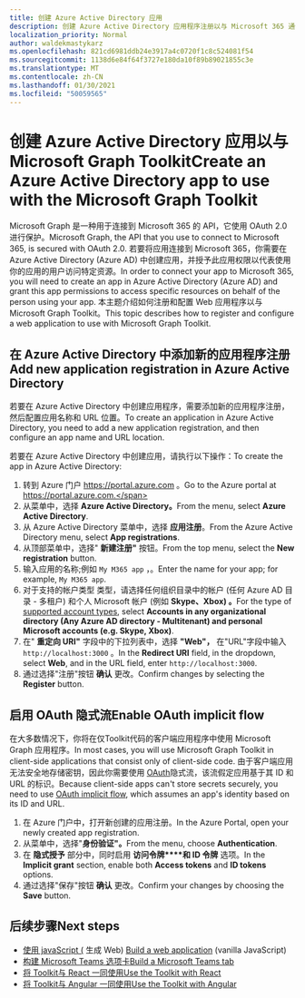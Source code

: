 ```yaml
---
title: 创建 Azure Active Directory 应用
description: 创建 Azure Active Directory 应用程序注册以与 Microsoft 365 通信
localization_priority: Normal
author: waldekmastykarz
ms.openlocfilehash: 821cd6981ddb24e3917a4c0720f1c8c524081f54
ms.sourcegitcommit: 1138d6e84f64f3727e180da10f89b89021855c3e
ms.translationtype: MT
ms.contentlocale: zh-CN
ms.lasthandoff: 01/30/2021
ms.locfileid: "50059565"
---
```

# <a name="create-an-azure-active-directory-app-to-use-with-the-microsoft-graph-toolkit"></a><span data-ttu-id="2995d-103">创建 Azure Active Directory 应用以与 Microsoft Graph Toolkit</span><span class="sxs-lookup"><span data-stu-id="2995d-103">Create an Azure Active Directory app to use with the Microsoft Graph Toolkit</span></span>

<span data-ttu-id="2995d-104">Microsoft Graph 是一种用于连接到 Microsoft 365 的 API，它使用 OAuth 2.0 进行保护。</span><span class="sxs-lookup"><span data-stu-id="2995d-104">Microsoft Graph, the API that you use to connect to Microsoft 365, is secured with OAuth 2.0.</span></span> <span data-ttu-id="2995d-105">若要将应用连接到 Microsoft 365，你需要在 Azure Active Directory (Azure AD) 中创建应用，并授予此应用权限以代表使用你的应用的用户访问特定资源。</span><span class="sxs-lookup"><span data-stu-id="2995d-105">In order to connect your app to Microsoft 365, you will need to create an app in Azure Active Directory (Azure AD) and grant this app permissions to access specific resources on behalf of the person using your app.</span></span> <span data-ttu-id="2995d-106">本主题介绍如何注册和配置 Web 应用程序以与 Microsoft Graph Toolkit。</span><span class="sxs-lookup"><span data-stu-id="2995d-106">This topic describes how to register and configure a web application to use with Microsoft Graph Toolkit.</span></span>

## <a name="add-new-application-registration-in-azure-active-directory"></a><span data-ttu-id="2995d-107">在 Azure Active Directory 中添加新的应用程序注册</span><span class="sxs-lookup"><span data-stu-id="2995d-107">Add new application registration in Azure Active Directory</span></span>

<span data-ttu-id="2995d-108">若要在 Azure Active Directory 中创建应用程序，需要添加新的应用程序注册，然后配置应用名称和 URL 位置。</span><span class="sxs-lookup"><span data-stu-id="2995d-108">To create an application in Azure Active Directory, you need to add a new application registration, and then configure an app name and URL location.</span></span>

<span data-ttu-id="2995d-109">若要在 Azure Active Directory 中创建应用，请执行以下操作：</span><span class="sxs-lookup"><span data-stu-id="2995d-109">To create the app in Azure Active Directory:</span></span>

1. <span data-ttu-id="2995d-110">转到 Azure 门户 https://portal.azure.com 。</span><span class="sxs-lookup"><span data-stu-id="2995d-110">Go to the Azure portal at https://portal.azure.com.</span></span>
1. <span data-ttu-id="2995d-111">从菜单中，选择 **Azure Active Directory。**</span><span class="sxs-lookup"><span data-stu-id="2995d-111">From the menu, select **Azure Active Directory**.</span></span>
1. <span data-ttu-id="2995d-112">从 Azure Active Directory 菜单中，选择 **应用注册**。</span><span class="sxs-lookup"><span data-stu-id="2995d-112">From the Azure Active Directory menu, select **App registrations**.</span></span>
1. <span data-ttu-id="2995d-113">从顶部菜单中，选择" **新建注册"** 按钮。</span><span class="sxs-lookup"><span data-stu-id="2995d-113">From the top menu, select the **New registration** button.</span></span>
1. <span data-ttu-id="2995d-114">输入应用的名称;例如 `My M365 app` ，。</span><span class="sxs-lookup"><span data-stu-id="2995d-114">Enter the name for your app; for example, `My M365 app`.</span></span>
1. <span data-ttu-id="2995d-115">对于支持的帐户类型 [](/azure/active-directory/develop/single-and-multi-tenant-apps#who-can-sign-in-to-your-app)类型，请选择任何组织目录中的帐户 (任何 Azure AD 目录 - 多租户) 和个人 Microsoft 帐户 (例如 **Skype、Xbox) 。**</span><span class="sxs-lookup"><span data-stu-id="2995d-115">For the type of [supported account types](/azure/active-directory/develop/single-and-multi-tenant-apps#who-can-sign-in-to-your-app), select **Accounts in any organizational directory (Any Azure AD directory - Multitenant) and personal Microsoft accounts (e.g. Skype, Xbox)**.</span></span>
1. <span data-ttu-id="2995d-116">在" **重定向 URI"** 字段中的下拉列表中，选择 **"Web"，** 在"URL"字段中输入 `http://localhost:3000` 。</span><span class="sxs-lookup"><span data-stu-id="2995d-116">In the **Redirect URI** field, in the dropdown, select **Web**, and in the URL field, enter `http://localhost:3000`.</span></span>
1. <span data-ttu-id="2995d-117">通过选择"注册"按钮 **确认** 更改。</span><span class="sxs-lookup"><span data-stu-id="2995d-117">Confirm changes by selecting the **Register** button.</span></span>

## <a name="enable-oauth-implicit-flow"></a><span data-ttu-id="2995d-118">启用 OAuth 隐式流</span><span class="sxs-lookup"><span data-stu-id="2995d-118">Enable OAuth implicit flow</span></span>

<span data-ttu-id="2995d-119">在大多数情况下，你将在仅Toolkit代码的客户端应用程序中使用 Microsoft Graph 应用程序。</span><span class="sxs-lookup"><span data-stu-id="2995d-119">In most cases, you will use Microsoft Graph Toolkit in client-side applications that consist only of client-side code.</span></span> <span data-ttu-id="2995d-120">由于客户端应用无法安全地存储密钥，因此你需要使用 [OAuth](/azure/active-directory/develop/v2-oauth2-implicit-grant-flow?WT.mc_id=m365-10340-wmastyka)隐式流，该流假定应用基于其 ID 和 URL 的标识。</span><span class="sxs-lookup"><span data-stu-id="2995d-120">Because client-side apps can't store secrets securely, you need to use [OAuth implicit flow](/azure/active-directory/develop/v2-oauth2-implicit-grant-flow?WT.mc_id=m365-10340-wmastyka), which assumes an app's identity based on its ID and URL.</span></span>

1. <span data-ttu-id="2995d-121">在 Azure 门户中，打开新创建的应用注册。</span><span class="sxs-lookup"><span data-stu-id="2995d-121">In the Azure Portal, open your newly created app registration.</span></span>
1. <span data-ttu-id="2995d-122">从菜单中，选择"**身份验证"。**</span><span class="sxs-lookup"><span data-stu-id="2995d-122">From the menu, choose **Authentication**.</span></span>
1. <span data-ttu-id="2995d-123">在 **隐式授予** 部分中，同时启用 **访问令牌\*\*\*\*和 ID 令牌** 选项。</span><span class="sxs-lookup"><span data-stu-id="2995d-123">In the **Implicit grant** section, enable both **Access tokens** and **ID tokens** options.</span></span>
1. <span data-ttu-id="2995d-124">通过选择"保存"按钮 **确认** 更改。</span><span class="sxs-lookup"><span data-stu-id="2995d-124">Confirm your changes by choosing the **Save** button.</span></span>

## <a name="next-steps"></a><span data-ttu-id="2995d-125">后续步骤</span><span class="sxs-lookup"><span data-stu-id="2995d-125">Next steps</span></span>

- <span data-ttu-id="2995d-126">[使用 javaScript (](./build-a-web-app.md) 生成 Web) </span><span class="sxs-lookup"><span data-stu-id="2995d-126">[Build a web application](./build-a-web-app.md) (vanilla JavaScript)</span></span>
- [<span data-ttu-id="2995d-127">构建 Microsoft Teams 选项卡</span><span class="sxs-lookup"><span data-stu-id="2995d-127">Build a Microsoft Teams tab</span></span>](./build-a-microsoft-teams-tab.md)
- [<span data-ttu-id="2995d-128">将 Toolkit与 React 一同使用</span><span class="sxs-lookup"><span data-stu-id="2995d-128">Use the Toolkit with React</span></span>](./use-toolkit-with-react.md)
- [<span data-ttu-id="2995d-129">将 Toolkit与 Angular 一同使用</span><span class="sxs-lookup"><span data-stu-id="2995d-129">Use the Toolkit with Angular</span></span>](./use-toolkit-with-angular.md)
